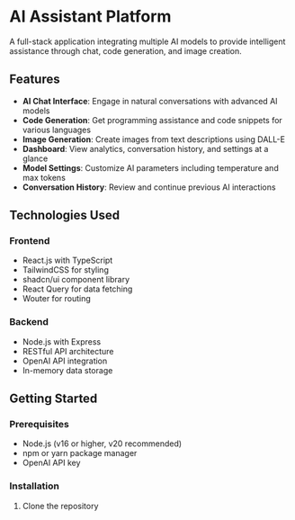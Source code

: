 # AI Assistant Platform

A full-stack application integrating multiple AI models to provide intelligent assistance through chat, code generation, and image creation.

## Features

- **AI Chat Interface**: Engage in natural conversations with advanced AI models
- **Code Generation**: Get programming assistance and code snippets for various languages
- **Image Generation**: Create images from text descriptions using DALL-E
- **Dashboard**: View analytics, conversation history, and settings at a glance
- **Model Settings**: Customize AI parameters including temperature and max tokens
- **Conversation History**: Review and continue previous AI interactions

## Technologies Used

### Frontend
- React.js with TypeScript
- TailwindCSS for styling
- shadcn/ui component library
- React Query for data fetching
- Wouter for routing

### Backend
- Node.js with Express
- RESTful API architecture
- OpenAI API integration
- In-memory data storage

## Getting Started

### Prerequisites
- Node.js (v16 or higher, v20 recommended)
- npm or yarn package manager
- OpenAI API key

### Installation

1. Clone the repository
